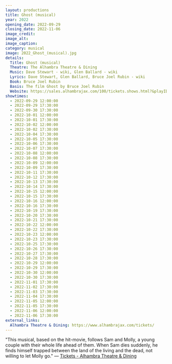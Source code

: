 ```yaml
---
layout: productions
title: Ghost (musical)
year: 2022
opening_date: 2022-09-29
closing_date: 2022-11-06
image_credit: 
image_alt:
image_caption:
category: musical
image: 2022_Ghost_(musical).jpg
details:
  Title: Ghost (musical)
  Theatre: The Alhambra Theatre & Dining
  Music: Dave Stewart - wiki, Glen Ballard - wiki
  Lyrics: Dave Stewart, Glen Ballard, Bruce Joel Rubin - wiki
  Book: Bruce Joel Rubin
  Basis: The film Ghost by Bruce Joel Rubin
  Website: https://sales.alhambrajax.com/100/tickets.shows.html?&playID=395
showtimes: 
  - 2022-09-29 12:00:00
  - 2022-09-29 17:30:00
  - 2022-09-30 17:30:00
  - 2022-10-01 12:00:00
  - 2022-10-01 17:30:00
  - 2022-10-02 12:00:00
  - 2022-10-02 17:30:00
  - 2022-10-04 17:30:00
  - 2022-10-05 17:30:00
  - 2022-10-06 17:30:00
  - 2022-10-07 17:30:00
  - 2022-10-08 12:00:00
  - 2022-10-08 17:30:00
  - 2022-10-09 12:00:00
  - 2022-10-09 17:30:00
  - 2022-10-11 17:30:00
  - 2022-10-12 17:30:00
  - 2022-10-13 17:30:00
  - 2022-10-14 17:30:00
  - 2022-10-15 12:00:00
  - 2022-10-15 17:30:00
  - 2022-10-16 12:00:00
  - 2022-10-16 17:30:00
  - 2022-10-19 17:30:00
  - 2022-10-20 17:30:00
  - 2022-10-21 17:30:00
  - 2022-10-22 12:00:00
  - 2022-10-22 17:30:00
  - 2022-10-23 12:00:00
  - 2022-10-23 17:30:00
  - 2022-10-25 17:30:00
  - 2022-10-26 17:30:00
  - 2022-10-27 17:30:00
  - 2022-10-28 17:30:00
  - 2022-10-29 12:00:00
  - 2022-10-29 17:30:00
  - 2022-10-30 12:00:00
  - 2022-10-30 17:30:00
  - 2022-11-01 17:30:00
  - 2022-11-02 17:30:00
  - 2022-11-03 17:30:00
  - 2022-11-04 17:30:00
  - 2022-11-05 12:00:00
  - 2022-11-05 17:30:00
  - 2022-11-06 12:00:00
  - 2022-11-06 17:30:00
external_links:
  Alhambra Theatre & Dining: https://www.alhambrajax.com/tickets/
---
```

"This musical, based on the hit-movie, follows Sam and Molly, a young couple with their whole life ahead of them. When Sam dies suddenly, he finds himself trapped between the land of the living and the dead, not willing to let Molly go." — [Tickets - Alhambra Theatre & Dining](https://www.alhambrajax.com/tickets/)